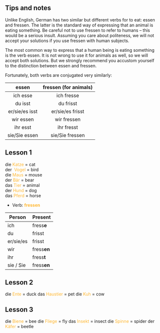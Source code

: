 ## Tips and notes

Unlike English, German has two similar but different verbs for to eat: essen and fressen. The latter is the standard way of expressing that an animal is eating something. Be careful not to use fressen to refer to humans – this would be a serious insult. Assuming you care about politeness, we will not accept your solutions if you use fressen with human subjects.

The most common way to express that a human being is eating something is the verb essen. It is not wrong to use it for animals as well, so we will accept both solutions. But we strongly recommend you accustom yourself to the distinction between essen and fressen.

Fortunately, both verbs are conjugated very similarly:

**essen**|**fressen (for animals)**
:-----:|:-----:
ich esse|ich fresse
du isst|du frisst
er/sie/es isst|er/sie/es frisst
wir essen|wir fressen
ihr esst|ihr fresst
sie/Sie essen|sie/Sie fressen

## Lesson 1
die <font color = #ffb732> Katze </font> = cat  
der <font color = #ffb732> Vogel </font> = bird  
die <font color = #ffb732> Maus </font> = mouse  
der <font color = #ffb732> Bär </font> = bear  
das <font color = #ffb732> Tier </font> = animal  
der <font color = #ffb732> Hund </font> = dog  
das <font color = #ffb732> Pferd </font> = horse 

- Verb: <font color = #ffb732> **fressen**  </font>   

| Person | Present |
| --------- | ----------- |
| ich       | fress**e**  |
| du        | frisst      |
| er/sie/es | frisst      |
| wir       | fress**en** |
| ihr       | fress**t**  |
| sie / Sie | fress**en** |

## Lesson 2
die <font color = #ffb732> Ente </font> = duck
das <font color = #ffb732> Haustier </font> = pet
die <font color = #ffb732> Kuh </font> = cow

## Lesson 3
die <font color = #ffb732> Biene </font> = bee
die <font color = #ffb732> Fliege </font> = fly
das <font color = #ffb732> Insekt </font> = insect
die <font color = #ffb732> Spinne </font> = spider
der <font color = #ffb732> Käfer </font> = beetle




